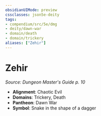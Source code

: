 ```yaml
---
obsidianUIMode: preview
cssclasses: json5e-deity
tags:
- compendium/src/5e/dmg
- deity/dawn-war
- domain/death
- domain/trickery
aliases: ["Zehir"]
---
```

# Zehir
*Source: Dungeon Master's Guide p. 10* 

- **Alignment**: Chaotic Evil
- **Domains**: Trickery, Death
- **Pantheon**: Dawn War
- **Symbol**: Snake in the shape of a dagger